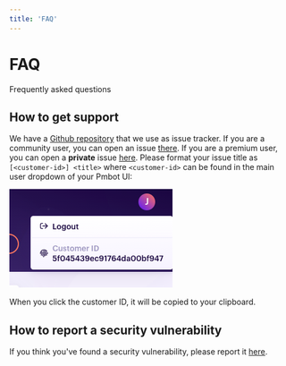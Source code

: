 ```yaml
---
title: 'FAQ'
---
```


# FAQ

Frequently asked questions

## How to get support

We have a [Github repository](https://github.com/pmbot-io/issues) that we use as issue tracker. If you are a community user, you can open an issue [there](https://github.com/pmbot-io/issues/issues). If you are a premium user, you can open a **private** issue [here](https://github.com/pmbot-io/issues/security/advisories/new). Please format your issue title as `[<customer-id>] <title>` where `<customer-id>` can be found in the main user dropdown of your Pmbot UI:

![](../../../images/faq/customer-id.png)

When you click the customer ID, it will be copied to your clipboard.

## How to report a security vulnerability

If you think you've found a security vulnerability, please report it [here](https://github.com/pmbot-io/issues/security/advisories/new).
